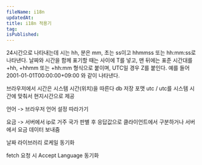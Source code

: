 ```yaml
---
fileName: i18n
updatedAt:
title: i18n 적용기
tag:
isPublished:
---
```


24시간으로 나타내는데 시는 hh, 분은 mm, 초는 ss이고 hhmmss 또는 hh:mm:ss로 나타낸다. 날짜와 시간을 함께 표기할 때는 사이에 T를 넣고, 맨 뒤에는 표준 시간대를 +hh, +hhmm 또는 +hh:mm 형식으로 붙이며, UTC일 경우 Z를 붙인다. 예를 들어 2001-01-01T00:00:00+09:00 와 같이 나타낸다.

브라우저에서 시간은 시스템 시간(위치)을 따른다
db 저장 포맷 utc / utc를 시스템 시간에 맞춰서 현지시간으로 제공

언어 -> 브라우저 언어 설정 따라가기

요금 -> 서버에서 ip로 거주 국가 판별 후 응답값으로 클라이언트에서 구분하거나 서버에서 요금 데이터 보내줌

날짜 라이브러리 로케일 동기화

fetch 요청 시 Accept Language 동기화
